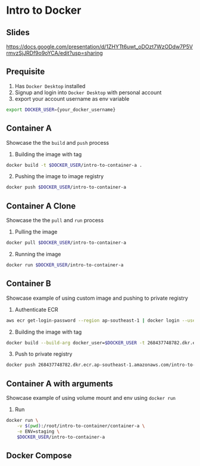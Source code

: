 # Intro to Docker
## Slides
https://docs.google.com/presentation/d/1ZHYTt6uwt_oDOzt7WzODdw7P5VrmvzSjJRDf9o9oYCA/edit?usp=sharing

## Prequisite
1. Has `Docker Desktop` installed
2. Signup and login into `Docker Desktop` with personal account
3. export your account username as env variable
```bash
export DOCKER_USER={your_docker_username}
```

## Container A
Showcase the the `build` and `push` process

1. Building the image with tag
```bash
docker build -t $DOCKER_USER/intro-to-container-a .
```
2. Pushing the image to image registry
```bash
docker push $DOCKER_USER/intro-to-container-a
```

## Container A Clone
Showcase the the `pull` and `run` process

1. Pulling the image
```bash
docker pull $DOCKER_USER/intro-to-container-a
```
2. Running the image
```bash
docker run $DOCKER_USER/intro-to-container-a
```

## Container B
Showcase example of using custom image and pushing to private registry
1. Authenticate ECR
```bash
aws ecr get-login-password --region ap-southeast-1 | docker login --username AWS --password-stdin 268437748782.dkr.ecr.ap-southeast-1.amazonaws.com
```
2. Building the image with tag
```bash
docker build --build-arg docker_user=$DOCKER_USER -t 268437748782.dkr.ecr.ap-southeast-1.amazonaws.com/intro-to-container-b .
```
3. Push to private registry
```bash
docker push 268437748782.dkr.ecr.ap-southeast-1.amazonaws.com/intro-to-container-b
```

## Container A with arguments
Showcase example of using volume mount and env using `docker run`
1. Run
```bash
docker run \
    -v $(pwd):/root/intro-to-container/container-a \
    -e ENV=staging \
    $DOCKER_USER/intro-to-container-a
```

## Docker Compose
